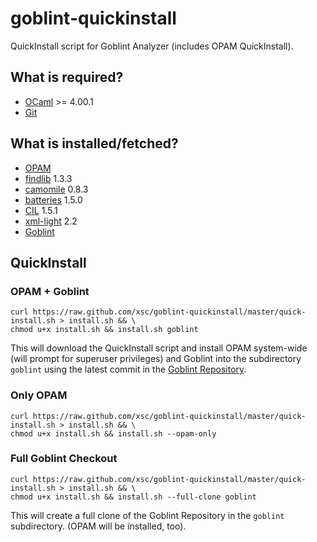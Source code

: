 # goblint-quickinstall

QuickInstall script for Goblint Analyzer (includes OPAM QuickInstall).

## What is required?

* [OCaml](http://ocaml.org/) >= 4.00.1
* [Git](http://git-scm.com/)

## What is installed/fetched?

* [OPAM](http://opam.ocamlpro.com/)
* [findlib](http://projects.camlcity.org/projects/findlib.html) 1.3.3
* [camomile](http://camomile.sourceforge.net/) 0.8.3
* [batteries](http://batteries.forge.ocamlcore.org/) 1.5.0
* [CIL](http://kerneis.github.com/cil/) 1.5.1
* [xml-light](http://tech.motion-twin.com/xmllight.html) 2.2
* [Goblint](https://github.com/goblint/analyzer)

## QuickInstall

### OPAM + Goblint
```
curl https://raw.github.com/xsc/goblint-quickinstall/master/quick-install.sh > install.sh && \
chmod u+x install.sh && install.sh goblint
```
This will download the QuickInstall script and install OPAM system-wide (will prompt for superuser privileges) and Goblint into the subdirectory ```goblint``` using the latest commit in the [Goblint Repository](https://github.com/goblint/analyzer).

### Only OPAM
```
curl https://raw.github.com/xsc/goblint-quickinstall/master/quick-install.sh > install.sh && \
chmod u+x install.sh && install.sh --opam-only
```

### Full Goblint Checkout
```
curl https://raw.github.com/xsc/goblint-quickinstall/master/quick-install.sh > install.sh && \
chmod u+x install.sh && install.sh --full-clone goblint
```
This will create a full clone of the Goblint Repository in the ```goblint``` subdirectory. 
(OPAM will be installed, too).

